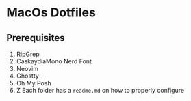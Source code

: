 # MacOs Dotfiles

## Prerequisites
1. RipGrep
1. CaskaydiaMono Nerd Font
1. Neovim
1. Ghostty
1. Oh My Posh
1. Z
Each folder has a `readme.md` on how to properly configure

